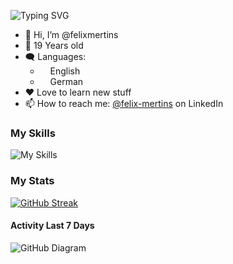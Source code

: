 ![Typing SVG](https://readme-typing-svg.demolab.com?font=Fira+Code&weight=600&pause=1500&random=false&width=435&height=30&lines=Hi!++I'm+Felix+%F0%9F%91%8B%F0%9F%8F%BB;I'm+a+CS+Student+%F0%9F%9A%80;Feel+free+to+contact+me+%F0%9F%A4%9D)

- 👋 Hi, I’m @felixmertins
- 🤏 19 Years old
- 🗨️ Languages: 
    - <img src="https://hatscripts.github.io/circle-flags/flags/us.svg" width="12"> English
    - <img src="https://hatscripts.github.io/circle-flags/flags/de.svg" width="12"> German
- ❤️ Love to learn new stuff
- 📫 How to reach me: [@felix-mertins](https://www.linkedin.com/in/felix-mertins/) on LinkedIn

### My Skills

![My Skills](https://skillicons.dev/icons?i=js,ts,html,nodejs,php,java,haskell,c,python,mysql,docker,laravel,discord,discordjs,github,notion)

### My Stats

[![GitHub Streak](https://github-readme-streak-stats.herokuapp.com?user=felixmertins&theme=github-dark-blue&hide_border=true)](https://git.io/streak-stats)

#### Activity Last 7 Days

![GitHub Diagram](https://github-readme-activity-graph.vercel.app/graph?username=felixmertins&theme=react-dark&hide_border=true&color=BDDFFF&line=6E93B5&point=BDDFFF)
<!--

- 🔭 I’m currently working on ...
- 🌱 I’m currently learning ...
- 👯 I’m looking to collaborate on ...
- 🤔 I’m looking for help with ...
- 💬 Ask me about ...
- 📫 How to reach me: ...
- 😄 Pronouns: ...
- ⚡ Fun fact: ...
-->
